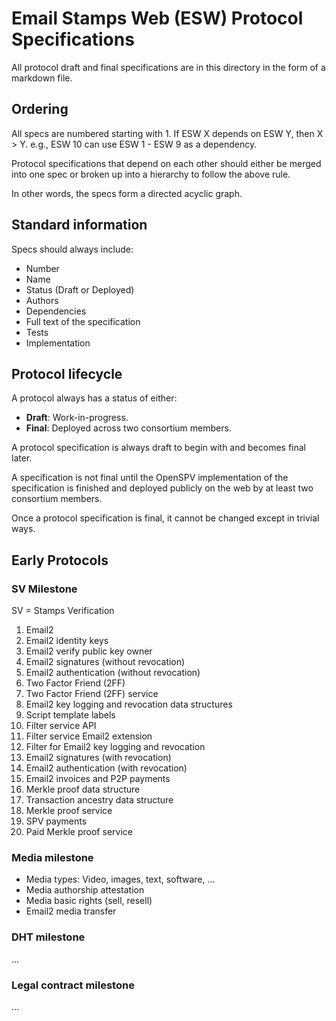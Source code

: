 Email Stamps Web (ESW) Protocol Specifications
==============================================

All protocol draft and final specifications are in this directory in the form of
a markdown file.

Ordering
--------

All specs are numbered starting with 1. If ESW X depends on ESW Y, then X > Y.
e.g., ESW 10 can use ESW 1 - ESW 9 as a dependency.

Protocol specifications that depend on each other should either be merged into
one spec or broken up into a hierarchy to follow the above rule.

In other words, the specs form a directed acyclic graph.

Standard information
--------------------

Specs should always include:
- Number
- Name
- Status (Draft or Deployed)
- Authors
- Dependencies
- Full text of the specification
- Tests
- Implementation

Protocol lifecycle
------------------

A protocol always has a status of either:

- **Draft**: Work-in-progress.
- **Final**: Deployed across two consortium members.

A protocol specification is always draft to begin with and becomes final later.

A specification is not final until the OpenSPV implementation of the
specification is finished and deployed publicly on the web by at least two
consortium members.

Once a protocol specification is final, it cannot be changed except in trivial
ways.

Early Protocols
---------------

### SV Milestone

SV = Stamps Verification

1. Email2
2. Email2 identity keys
3. Email2 verify public key owner
4. Email2 signatures (without revocation)
5. Email2 authentication (without revocation)
6. Two Factor Friend (2FF)
7. Two Factor Friend (2FF) service
8. Email2 key logging and revocation data structures
9. Script template labels
10. Filter service API
11. Filter service Email2 extension
12. Filter for Email2 key logging and revocation
13. Email2 signatures (with revocation)
14. Email2 authentication (with revocation)
15. Email2 invoices and P2P payments
16. Merkle proof data structure
17. Transaction ancestry data structure
18. Merkle proof service
19. SPV payments
20. Paid Merkle proof service

### Media milestone

- Media types: Video, images, text, software, ...
- Media authorship attestation
- Media basic rights (sell, resell)
- Email2 media transfer

### DHT milestone

...

### Legal contract milestone

...